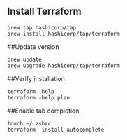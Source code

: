 ## Install Terraform
```
brew tap hashicorp/tap
brew install hashicorp/tap/terraform
```

##Update version

```
brew update
brew upgrade hashicorp/tap/terraform
```

##Verify installation

```
terraform -help
terraform -help plan
```

##Enable tab completion

```
touch ~/.zshrc
terraform -install-autocomplete
```